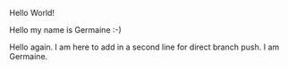 Hello World!

Hello my name is Germaine :-)

Hello again. I am here to add in a second line for direct branch push. I am Germaine.
